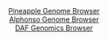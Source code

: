 <div id="Pineapple_Genome_Browser" align="center">
  <a href="https://igv.org/app/?sessionURL=blob:zZJfb9owFMW_i6VWmxQSJyGkiVRN9D_QlQKldK2qyEmc4OLYxnYCFPHd51Wb9tJJ5WHTJD_YV9e.5xz_tqDBUhHOQAw82w1s1wUWUHO.mqBKUHyDKqxAXCCqsAUkLrDELMMg3oICKY2m42tzc661ULHjEC1aFWIlt5Vvowq9coZWys545ZxySlHKJdJcKudEooY7pGxaK5wiIWwz27cDJ0caOYiKOWeKOwKzMlmZ95JfpaTEjFc4qWqqyZuAxOgxGnO7QF.6s0k3y7BSA7zp5cfdQa97759PHy87p4_T4dVs2pkdTkjJkK4lPj67uxyIcPGySo9Gi8HiwDu5XYZZ4G.W_Ud44J8dnq8FkVgdu6F75AfQa3smGsJyvP6fXJtF9nTuzr8uD7yLpsIjmGWzTRHVvW8563eHY9R.17kPdhagPKsNCyCbyzB2oeXDjhV4ndaPrXtkQRiZfCQnIH56toCWKFuY9qct0BthiAEKL.s3eCzAZY4liFsRhKEbRV7QDtswitydtQW1pH8v3IvpOAqh1_W8TlIQqg3OeaKYUDZizG6ywi5f90yz09z0XnLuGoCGCJOz8va.uX4QfThf..Uf0rSAGf72hcbqRzT9E_I.IsTW6b64UZVeGdzWdb2ePHjqJFvQ0dp7xXdDJc7fDaht7O4XTsFlhbTpNxVz_ElcgyRBTJtCQxRJCSV6MzM58hWIXc834IKMU25IBLJMP0ELWm4AP_8G1N89774D">Pineapple Genome Browser</a>
</div>
<div id="Alphonso_Genome_Browser" align="center">
  <a href="https://igv.org/app/?sessionURL=blob:zZNdT9swFIb_iyWmTUoTJyFNEwlNBVrooMAS0q4gFJ2mTuousY3ttpSq_30GbdoNk.jFpkm5sI_88Z7HT7ZoRaSinKEYebYb2K6LLKTmfJ1CI2pyBQ1RKC6hVsRCkpREElYQFG9RCUpDllyanXOthYodh2rRaoBV3Fa.DQ08cwZrZRe8cU54XcOUS9BcKudYwoo7tFq11mQKQtjmbt8OnBlocKAWc84UdwRhVb425.W_SnlFGG9I3ixrTV8D5CaPyTizS_jcHafdoiBKXZDNYHbUvRh0R34vuztrn9xl1.fjrD3.kNKKgV5KclQ8pml1Qs7SDoyGQTlWk2LwJRmGC1cd.Kcfek.CSqKO3NDt.AH2w44BQ9mMPP1PPZuP7tk3CBXoxUL3b_HkZrHBh4vLA..4vOllRTP5Q.c7C9W8WBoTUDGXYexiy8dtK_DarZeh27EwjgwfySmK7x8spCUU383y.y3SG2F8QYo8Ll_VsRCXMyJR3IowDt0o8oLD8BBHkbuztmgp678Ht58lUYi9rue185LW2sg8yxUTygbG7FVR2tXznjT7w_P.KDjw.td3E5HcJoMBy_rdXjoOonr4Js0XTuby1yc0rb4n0z8x7z1BbD3dV7dvT8N5sex8xdfDQQLnPb.9PvVHIrnib_9mL3j2Q1Ny2YA2603FTH_6tgJJgWlTWFFFp7SmejM2FPkaxa7nG21RwWtuPESymn7EFrbcAH_6rae_e9j9AA--">Alphonso Genome Browser</a>
</div>


<div id="DAF_Genomics_Browser" align="center">
  <a href="https://igv.org/app/?sessionURL=blob:tZFra9swFIb_iyD9ZDuW7CS1IQznupCtXWM8Q0sJJ_Zx4s2WPEle2oX89wq3Y7BRxqADSUicy_vqPCfyHaUqBSchYQ4dOJQSi6iDOMZQNxVeQY2KhAVUCi0isUCJPEMSnkgBSkOy.WAqD1o3Kuz3cyjsPXJRl5lylOdAYyvR6gOaVJs5UMMPweGonEzUJllDH6rmILgSfcgyVMp2.w3y_fYI5vgZ23YtcVu3lS471a0xYYzlTgHGbclzfPiLkf.gbFb5LkrjqKtf4.MqH0frVfTZmye3y.H0Nrl.nybD9CIu9xx0K3G86LEFLYdxmi8_LbLi40wX6ZT12CS63sWbfc.bXcwfmlKiGtMRvfQGLhtQcrZIJbLWYCDZQdKQ.taIXVrM9.2XqzcYmjlIUZLw7t4iWkL21aTfnYh.bAwsovBb23GziJA5ShLageuOaBCwgT_y3SCgZ.tEWlm9Mc1FsglGLosYGzo7qI1.UVbdCI3Qn8G3QvlbZ7P_FRVgGrdrujRwvvDpajI53lzt5hiniTu7eQWURV79WCFkDdqEnp8vWKAyejVy_YuLd74_PwE-">DAF Genomics Browser</a>
</div>

